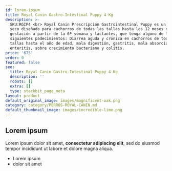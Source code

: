 ```yaml
---
id: lorem-ipsum
title: Royal Canin Gastro-Intestinal Puppy 4 Kg
description: >-
  SKU:RGIP4 <br> Royal Canin Prescripción Gastrointestinal Puppy es un alimento
  seco diseñado para cachorros de todas las tallas hasta los 12 meses de edad, o
  gestación a partir de la 6ª semana y lactantes, que tenga alguno de los
  siguientes padecimientos: Diarrea aguda y crónica en cachorros de todas las
  tallas hasta el año de edad, mala digestión, gastritis, mala absorción,
  enteritis, sobre crecimiento bacteriano y colitis.
price: '675'
order: 0
featured: false
seo:
  title: Royal Canin Gastro-Intestinal Puppy 4 Kg
  description: ''
  robots: []
  extra: []
  type: stackbit_page_meta
layout: product
default_original_image: images/magnificent-oak.png
category: category/PERROS-ROYAL-CANIN.md
default_thumbnail_image: images/incredible-lime.png
---
```

## Lorem ipsum

Lorem ipsum dolor sit amet, **consectetur adipiscing elit**, sed do eiusmod tempor incididunt ut labore et dolore magna aliqua.

- Lorem ipsum
- dolor sit amet